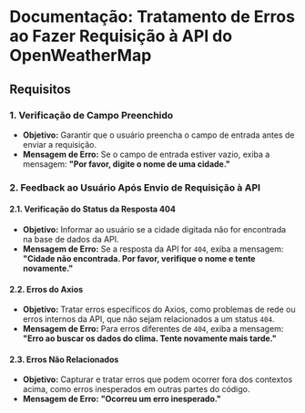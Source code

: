 # Documentação: Tratamento de Erros ao Fazer Requisição à API do OpenWeatherMap

## Requisitos

### 1. Verificação de Campo Preenchido

- **Objetivo:** Garantir que o usuário preencha o campo de entrada antes de enviar a requisição.
- **Mensagem de Erro:** Se o campo de entrada estiver vazio, exiba a mensagem: **"Por favor, digite o nome de uma cidade."**

### 2. Feedback ao Usuário Após Envio de Requisição à API

#### 2.1. Verificação do Status da Resposta 404

- **Objetivo:** Informar ao usuário se a cidade digitada não for encontrada na base de dados da API.
- **Mensagem de Erro:** Se a resposta da API for `404`, exiba a mensagem: **"Cidade não encontrada. Por favor, verifique o nome e tente novamente."**

#### 2.2. Erros do Axios

- **Objetivo:** Tratar erros específicos do Axios, como problemas de rede ou erros internos da API, que não sejam relacionados a um status `404`.
- **Mensagem de Erro:** Para erros diferentes de `404`, exiba a mensagem: **"Erro ao buscar os dados do clima. Tente novamente mais tarde."**

#### 2.3. Erros Não Relacionados

- **Objetivo:** Capturar e tratar erros que podem ocorrer fora dos contextos acima, como erros inesperados em outras partes do código.
- **Mensagem de Erro:** **"Ocorreu um erro inesperado."**
